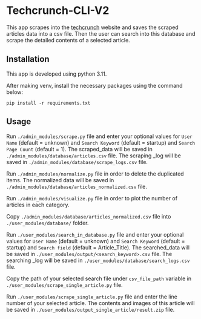 # Techcrunch-CLI-V2

This app scrapes into the [techcrunch](https://search.techcrunch.com) website and saves the scraped articles data into a csv file. Then the user can search into this database and scrape the detailed contents of a selected article.

## Installation

This app is developed using python 3.11.

After making venv, install the necessary packages using the command below:

```
pip install -r requirements.txt
```

## Usage

Run `./admin_modules/scrape.py` file and enter your optional values for `User Name` (default = unknown) and `Search Keyword` (default = startup) and `Search Page Count` (default = 1). The scraped_data will be saved in `./admin_modules/database/articles.csv` file. The scraping _log will be saved in `./admin_modules/database/scrape_logs.csv` file.

Run `./admin_modules/normalize.py` file in order to delete the duplicated items. The normalized data will be saved in `./admin_modules/database/articles_normalized.csv` file.

Run `./admin_modules/visualize.py` file in order to plot the number of articles in each category.

Copy `./admin_modules/database/articles_normalized.csv` file into `./user_modules/database/` folder.

Run `./user_modules/search_in_database.py` file and enter your optional values for `User Name` (default = unknown) and `Search Keyword` (default = startup) and `Search field` (default = Article_Title). The searched_data will be saved in `./user_modules/output/<search_keyword>.csv` file. The searching _log will be saved in `./user_modules/database/search_logs.csv` file.

Copy the path of your selected search file under `csv_file_path` variable in `./user_modules/scrape_single_article.py` file.

Run `./user_modules/scrape_single_article.py` file and enter the line number of your selected article. The contents and images of this article will be saved in `./user_modules/output_single_article/result.zip` file.
